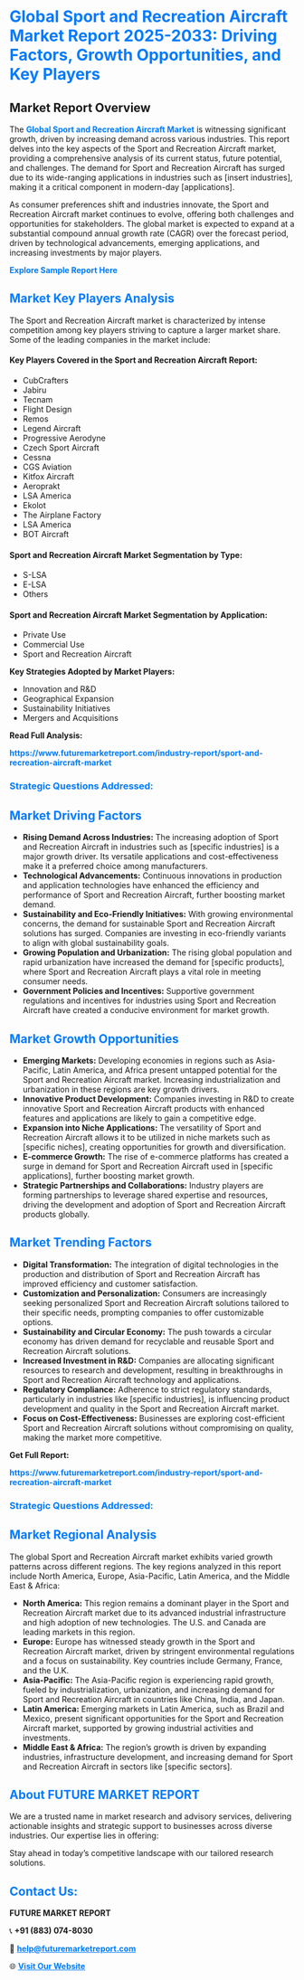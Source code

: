 <h1 style="color: #007BFF;">Global Sport and Recreation Aircraft Market Report 2025-2033: Driving Factors, Growth Opportunities, and Key Players</h1>

<section id="overview">
<h2>Market Report Overview</h2>
<p>The <a href="https://www.futuremarketreport.com/industry-report/sport-and-recreation-aircraft-market" style="color: #007BFF; text-decoration: none;"><strong>Global Sport and Recreation Aircraft Market</strong></a> is witnessing significant growth, driven by increasing demand across various industries. This report delves into the key aspects of the Sport and Recreation Aircraft market, providing a comprehensive analysis of its current status, future potential, and challenges. The demand for Sport and Recreation Aircraft has surged due to its wide-ranging applications in industries such as [insert industries], making it a critical component in modern-day [applications].</p>
<p>As consumer preferences shift and industries innovate, the Sport and Recreation Aircraft market continues to evolve, offering both challenges and opportunities for stakeholders. The global market is expected to expand at a substantial compound annual growth rate (CAGR) over the forecast period, driven by technological advancements, emerging applications, and increasing investments by major players.</p>
</section>

<section id="overview">
<p><a href="https://www.futuremarketreport.com/request-sample/reportId=126698" style="color: #007BFF; text-decoration: none;"><strong>Explore Sample Report Here</strong></a></p>
</section>

<section id="key-players">
<h2 style="color: #007BFF;">Market Key Players Analysis</h2>
<p>The Sport and Recreation Aircraft market is characterized by intense competition among key players striving to capture a larger market share. Some of the leading companies in the market include:</p>
<h4>Key Players Covered in the Sport and Recreation Aircraft Report:</h4>
<ul><li>CubCrafters</li><li>Jabiru</li><li>Tecnam</li><li>Flight Design</li><li>Remos</li><li>Legend Aircraft</li><li>Progressive Aerodyne</li><li>Czech Sport Aircraft</li><li>Cessna</li><li>CGS Aviation</li><li>Kitfox Aircraft</li><li>Aeroprakt</li><li>LSA America</li><li>Ekolot</li><li>The Airplane Factory</li><li>LSA America</li><li>BOT Aircraft</li></ul>
<h4>Sport and Recreation Aircraft Market Segmentation by Type:</h4>
<ul><li>S-LSA</li><li>E-LSA</li><li>Others</li></ul>

<h4>Sport and Recreation Aircraft Market Segmentation by Application:</h4>
<ul><li>Private Use</li><li>Commercial Use</li><li>Sport and Recreation Aircraft</li></ul>
<p><strong>Key Strategies Adopted by Market Players:</strong></p>
<ul>
<li>Innovation and R&D</li>
<li>Geographical Expansion</li>
<li>Sustainability Initiatives</li>
<li>Mergers and Acquisitions</li>
</ul>
</section>

<section>
<p><strong>Read Full Analysis: </strong></p><a href="https://www.futuremarketreport.com/industry-report/sport-and-recreation-aircraft-market" style="color: #007BFF; text-decoration: none;"><strong>https://www.futuremarketreport.com/industry-report/sport-and-recreation-aircraft-market</strong></a>
<h3 style="color: #007BFF;">Strategic Questions Addressed:</h3>
</section>

<section id="driving-factors">
<h2 style="color: #007BFF;">Market Driving Factors</h2>
<ul>
<li><strong>Rising Demand Across Industries:</strong> The increasing adoption of Sport and Recreation Aircraft in industries such as [specific industries] is a major growth driver. Its versatile applications and cost-effectiveness make it a preferred choice among manufacturers.</li>
<li><strong>Technological Advancements:</strong> Continuous innovations in production and application technologies have enhanced the efficiency and performance of Sport and Recreation Aircraft, further boosting market demand.</li>
<li><strong>Sustainability and Eco-Friendly Initiatives:</strong> With growing environmental concerns, the demand for sustainable Sport and Recreation Aircraft solutions has surged. Companies are investing in eco-friendly variants to align with global sustainability goals.</li>
<li><strong>Growing Population and Urbanization:</strong> The rising global population and rapid urbanization have increased the demand for [specific products], where Sport and Recreation Aircraft plays a vital role in meeting consumer needs.</li>
<li><strong>Government Policies and Incentives:</strong> Supportive government regulations and incentives for industries using Sport and Recreation Aircraft have created a conducive environment for market growth.</li>
</ul>
</section>

<section id="growth-opportunities">
<h2 style="color: #007BFF;">Market Growth Opportunities</h2>
<ul>
<li><strong>Emerging Markets:</strong> Developing economies in regions such as Asia-Pacific, Latin America, and Africa present untapped potential for the Sport and Recreation Aircraft market. Increasing industrialization and urbanization in these regions are key growth drivers.</li>
<li><strong>Innovative Product Development:</strong> Companies investing in R&D to create innovative Sport and Recreation Aircraft products with enhanced features and applications are likely to gain a competitive edge.</li>
<li><strong>Expansion into Niche Applications:</strong> The versatility of Sport and Recreation Aircraft allows it to be utilized in niche markets such as [specific niches], creating opportunities for growth and diversification.</li>
<li><strong>E-commerce Growth:</strong> The rise of e-commerce platforms has created a surge in demand for Sport and Recreation Aircraft used in [specific applications], further boosting market growth.</li>
<li><strong>Strategic Partnerships and Collaborations:</strong> Industry players are forming partnerships to leverage shared expertise and resources, driving the development and adoption of Sport and Recreation Aircraft products globally.</li>
</ul>
</section>

<section id="trending-factors">
<h2 style="color: #007BFF;">Market Trending Factors</h2>
<ul>
<li><strong>Digital Transformation:</strong> The integration of digital technologies in the production and distribution of Sport and Recreation Aircraft has improved efficiency and customer satisfaction.</li>
<li><strong>Customization and Personalization:</strong> Consumers are increasingly seeking personalized Sport and Recreation Aircraft solutions tailored to their specific needs, prompting companies to offer customizable options.</li>
<li><strong>Sustainability and Circular Economy:</strong> The push towards a circular economy has driven demand for recyclable and reusable Sport and Recreation Aircraft solutions.</li>
<li><strong>Increased Investment in R&D:</strong> Companies are allocating significant resources to research and development, resulting in breakthroughs in Sport and Recreation Aircraft technology and applications.</li>
<li><strong>Regulatory Compliance:</strong> Adherence to strict regulatory standards, particularly in industries like [specific industries], is influencing product development and quality in the Sport and Recreation Aircraft market.</li>
<li><strong>Focus on Cost-Effectiveness:</strong> Businesses are exploring cost-efficient Sport and Recreation Aircraft solutions without compromising on quality, making the market more competitive.</li>
</ul>
</section>

<section>
<p><strong>Get Full Report: </strong></p><a href="https://www.futuremarketreport.com/industry-report/sport-and-recreation-aircraft-market" style="color: #007BFF; text-decoration: none;"><strong>https://www.futuremarketreport.com/industry-report/sport-and-recreation-aircraft-market</strong></a>
<h3 style="color: #007BFF;">Strategic Questions Addressed:</h3>
</section>


<section id="regional-analysis">
<h2 style="color: #007BFF;">Market Regional Analysis</h2>
<p>The global Sport and Recreation Aircraft market exhibits varied growth patterns across different regions. The key regions analyzed in this report include North America, Europe, Asia-Pacific, Latin America, and the Middle East & Africa:</p>
<ul>
<li><strong>North America:</strong> This region remains a dominant player in the Sport and Recreation Aircraft market due to its advanced industrial infrastructure and high adoption of new technologies. The U.S. and Canada are leading markets in this region.</li>
<li><strong>Europe:</strong> Europe has witnessed steady growth in the Sport and Recreation Aircraft market, driven by stringent environmental regulations and a focus on sustainability. Key countries include Germany, France, and the U.K.</li>
<li><strong>Asia-Pacific:</strong> The Asia-Pacific region is experiencing rapid growth, fueled by industrialization, urbanization, and increasing demand for Sport and Recreation Aircraft in countries like China, India, and Japan.</li>
<li><strong>Latin America:</strong> Emerging markets in Latin America, such as Brazil and Mexico, present significant opportunities for the Sport and Recreation Aircraft market, supported by growing industrial activities and investments.</li>
<li><strong>Middle East & Africa:</strong> The region’s growth is driven by expanding industries, infrastructure development, and increasing demand for Sport and Recreation Aircraft in sectors like [specific sectors].</li>
</ul>
</section>

<footer>
<h2 style="color: #007BFF;">About FUTURE MARKET REPORT</h2>
<p>We are a trusted name in market research and advisory services, delivering actionable insights and strategic support to businesses across diverse industries. Our expertise lies in offering:</p>

<p>Stay ahead in today’s competitive landscape with our tailored research solutions.</p>

<h2 style="color: #007BFF;">Contact Us:</h2>
<p><strong>FUTURE MARKET REPORT</strong></p>
<p>📞 <strong>+91 (883) 074-8030</strong></p>
<p>📧 <strong><a href="mailto:help@futuremarketreport.com" style="color: #007BFF;">help@futuremarketreport.com</a></strong></p>
<p>🌐 <strong><a href="https://www.futuremarketreport.com/" style="color: #007BFF;">Visit Our Website</a></strong></p>
</footer>